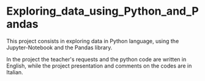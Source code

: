 # Exploring_data_using_Python_and_Pandas
This project consists in exploring data in Python language, using the Jupyter-Notebook and the Pandas library.

In the project the teacher's requests and the python code are written in English, while the project presentation and comments on the codes are in Italian.

